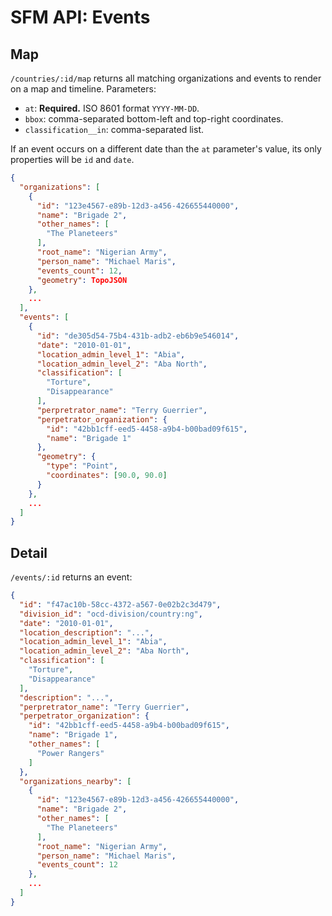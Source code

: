 # SFM API: Events

## Map

`/countries/:id/map` returns all matching organizations and events to render on a map and timeline. Parameters:

* `at`: **Required.** ISO 8601 format `YYYY-MM-DD`.
* `bbox`: comma-separated bottom-left and top-right coordinates.
* `classification__in`: comma-separated list.

If an event occurs on a different date than the `at` parameter's value, its only properties will be `id` and `date`.

```json
{
  "organizations": [
    {
      "id": "123e4567-e89b-12d3-a456-426655440000",
      "name": "Brigade 2",
      "other_names": [
        "The Planeteers"
      ],
      "root_name": "Nigerian Army",
      "person_name": "Michael Maris",
      "events_count": 12,
      "geometry": TopoJSON
    },
    ...
  ],
  "events": [
    {
      "id": "de305d54-75b4-431b-adb2-eb6b9e546014",
      "date": "2010-01-01",
      "location_admin_level_1": "Abia",
      "location_admin_level_2": "Aba North",
      "classification": [
        "Torture",
        "Disappearance"
      ],
      "perpretrator_name": "Terry Guerrier",
      "perpetrator_organization": {
        "id": "42bb1cff-eed5-4458-a9b4-b00bad09f615",
        "name": "Brigade 1"
      },
      "geometry": {
        "type": "Point",
        "coordinates": [90.0, 90.0]
      }
    },
    ...
  ]
}
```

## Detail

`/events/:id` returns an event:

```json
{
  "id": "f47ac10b-58cc-4372-a567-0e02b2c3d479",
  "division_id": "ocd-division/country:ng",
  "date": "2010-01-01",
  "location_description": "...",
  "location_admin_level_1": "Abia",
  "location_admin_level_2": "Aba North",
  "classification": [
    "Torture",
    "Disappearance"
  ],
  "description": "...",
  "perpretrator_name": "Terry Guerrier",
  "perpetrator_organization": {
    "id": "42bb1cff-eed5-4458-a9b4-b00bad09f615",
    "name": "Brigade 1",
    "other_names": [
      "Power Rangers"
    ]
  },
  "organizations_nearby": [
    {
      "id": "123e4567-e89b-12d3-a456-426655440000",
      "name": "Brigade 2",
      "other_names": [
        "The Planeteers"
      ],
      "root_name": "Nigerian Army",
      "person_name": "Michael Maris",
      "events_count": 12
    },
    ...
  ]
}
```
